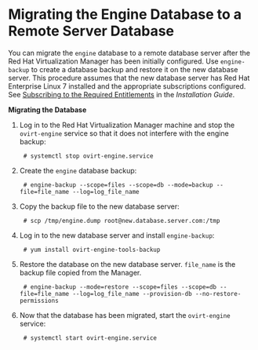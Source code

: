 # Migrating the Engine Database to a Remote Server Database

You can migrate the `engine` database to a remote database server after the Red Hat Virtualization Manager has been initially configured. Use `engine-backup` to create a database backup and restore it on the new database server. This procedure assumes that the new database server has Red Hat Enterprise Linux 7 installed and the appropriate subscriptions configured. See [Subscribing to the Required Entitlements](https://access.redhat.com/documentation/en/red-hat-virtualization/4.0/single/installation-guide/#Subscribing_to_the_Red_Hat_Enterprise_Virtualization_Manager_Channels_using_Subscription_Manager) in the *Installation Guide*.

**Migrating the Database**

1. Log in to the Red Hat Virtualization Manager machine and stop the `ovirt-engine` service so that it does not interfere with the engine backup:

        # systemctl stop ovirt-engine.service

2. Create the `engine` database backup:

        # engine-backup --scope=files --scope=db --mode=backup --file=file_name --log=log_file_name

3. Copy the backup file to the new database server:

        # scp /tmp/engine.dump root@new.database.server.com:/tmp

4. Log in to the new database server and install `engine-backup`:

        # yum install ovirt-engine-tools-backup

5. Restore the database on the new database server. `file_name` is the backup file copied from the Manager. 

        # engine-backup --mode=restore --scope=files --scope=db --file=file_name --log=log_file_name --provision-db --no-restore-permissions

6. Now that the database has been migrated, start the `ovirt-engine` service:

        # systemctl start ovirt-engine.service
